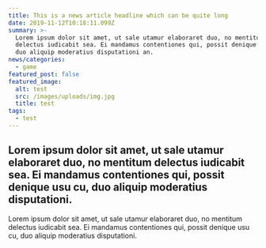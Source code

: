 ```yaml
---
title: This is a news article headline which can be quite long
date: 2019-11-12T10:18:11.099Z
summary: >-
  Lorem ipsum dolor sit amet, ut sale utamur elaboraret duo, no mentitum
  delectus iudicabit sea. Ei mandamus contentiones qui, possit denique usu cu,
  duo aliquip moderatius disputationi an.
news/categories:
  - game
featured_post: false
featured_image:
  alt: test
  src: /images/uploads/img.jpg
  title: test
tags:
  - test
---
```

## Lorem ipsum dolor sit amet, ut sale utamur elaboraret duo, no mentitum delectus iudicabit sea. Ei mandamus contentiones qui, possit denique usu cu, duo aliquip moderatius disputationi.

Lorem ipsum dolor sit amet, ut sale utamur elaboraret duo, no mentitum delectus iudicabit sea. Ei mandamus contentiones qui, possit denique usu cu, duo aliquip moderatius disputationi.
